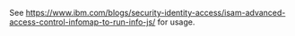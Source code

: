 See https://www.ibm.com/blogs/security-identity-access/isam-advanced-access-control-infomap-to-run-info-js/ for usage.
